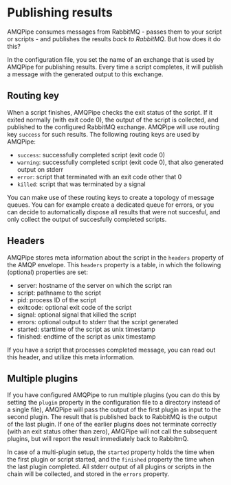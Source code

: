 # Publishing results

AMQPipe consumes messages from RabbitMQ - passes them to your script or scripts -
and publishes the results _back to RabbitMQ_. But how does it do this?

In the configuration file, you set the name of an exchange that is used by 
AMQPipe for publishing results. Every time a script completes, it will
publish a message with the generated output to this exchange.


## Routing key

When a script finishes, AMQPipe checks the exit status of the script. If it
exited normally (with exit code 0), the output of the script is collected,
and published to the configured RabbitMQ exchange. AMQPipe will use routing key 
`success` for such results. The following routing keys are used by AMQPipe:

* `success`: successfully completed script (exit code 0)
* `warning`: successfully completed script (exit code 0), that also generated output on stderr
* `error`: script that terminated with an exit code other that 0
* `killed`: script that was terminated by a signal

You can make use of these routing keys to create a topology of message queues.
You can for example create a dedicated queue for errors, or you can decide
to automatically dispose all results that were not succesful, and only
collect the output of succesfully completed scripts.


## Headers

AMQPipe stores meta information about the script in the `headers` property
of the AMQP envelope. This `headers` property is a table, in which the 
following (optional) properties are set:

* server: hostname of the server on which the script ran
* script: pathname to the script
* pid: process ID of the script
* exitcode: optional exit code of the script
* signal: optional signal that killed the script
* errors: optional output to stderr that the script generated
* started: starttime of the script as unix timestamp
* finished: endtime of the script as unix timestamp

If you have a script that processes completed message, you can read out this
header, and utilize this meta information.


## Multiple plugins

If you have configured AMQPipe to run multiple plugins (you can do this by setting
the `plugin` property in the configuration file to a directory instead of a single
file), AMQPipe will pass the output of the first plugin as input to the second
plugin. The result that is published back to RabbitMQ is the output of the last
plugin. If one of the earlier plugins does not terminate correctly (with an exit 
status other than zero), AMQPipe will not call the subsequent plugins, but will
report the result immediately back to RabbitmQ.

In case of a multi-plugin setup, the `started` property holds the time when the
first plugin or script started, and the `finished` property the time when the
last plugin completed. All stderr output of all plugins or scripts in the chain
will be collected, and stored in the `errors` property.
